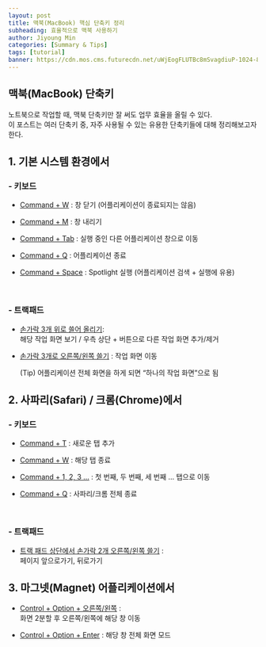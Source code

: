 ```yaml
---
layout: post
title: 맥북(MacBook) 핵심 단축키 정리
subheading: 효율적으로 맥북 사용하기
author: Jiyoung Min
categories: [Summary & Tips]
tags: [tutorial]
banner: https://cdn.mos.cms.futurecdn.net/uWjEogFLUTBc8mSvagdiuP-1024-80.jpg.webp
---
```


## 맥북(MacBook) 단축키

노트북으로 작업할 때, 맥북 단축키만 잘 써도 업무 효율을 올릴 수 있다.  
이 포스트는 여러 단축키 중, 자주 사용될 수 있는 유용한 단축키들에 대해 정리해보고자 한다.


## 1. 기본 시스템 환경에서

### - 키보드

*  <u>Command + W</u> : 창 닫기 (어플리케이션이 종료되지는 않음)
  
*  <u>Command + M</u> : 창 내리기
  
*  <u>Command + Tab</u> : 실행 중인 다른 어플리케이션 창으로 이동
  
*  <u>Command + Q</u> : 어플리케이션 종료

*  <u>Command + Space</u> : Spotlight 실행 (어플리케이션 검색 + 실행에 유용)
<br/>

### - 트랙패드
* <u>손가락 3개 위로 쓸어 올리기</u>:   
  해당 작업 화면 보기 / 우측 상단 + 버튼으로 다른 작업 화면 추가/제거

* <u>손가락 3개로 오른쪽/왼쪽 쓸기</u> : 작업 화면 이동

    (Tip) 어플리케이션 전체 화면을 하게 되면 “하나의 작업 화면”으로 됨


## 2. 사파리(Safari) / 크롬(Chrome)에서

### - 키보드

* <u>Command + T</u> : 새로운 탭 추가
  
* <u>Command + W</u> : 해당 탭 종료

* <u>Command + 1, 2, 3 …</u> : 첫 번째, 두 번째, 세 번째 … 탭으로 이동

* <u>Command + Q</u> : 사파리/크롬 전체 종료
<br/>

### - 트랙패드

* <u>트랙 패드 상단에서 손가락 2개 오른쪽/왼쪽 쓸기</u> :   
  페이지 앞으로가기, 뒤로가기


## 3. 마그넷(Magnet) 어플리케이션에서

* <u>Control + Option + 오른쪽/왼쪽</u> :  
  화면 2분할 후 오른쪽/왼쪽에 해당 창 이동

* <u>Control + Option + Enter</u> : 해당 창 전체 화면 모드